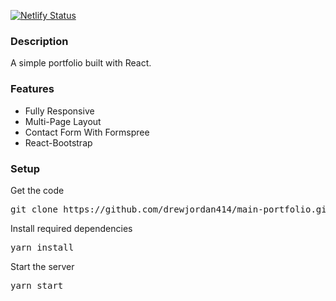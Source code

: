 [![Netlify Status](https://api.netlify.com/api/v1/badges/05faf913-a645-4ede-a350-2ad593594508/deploy-status)](https://app.netlify.com/sites/drewjordan/deploys)

### Description

A simple portfolio built with React. 


### Features

- Fully Responsive
- Multi-Page Layout
- Contact Form With Formspree
- React-Bootstrap

### Setup

Get the code

<pre>git clone https://github.com/drewjordan414/main-portfolio.git</pre>
 
Install required dependencies

<pre>yarn install</pre>


Start the server

<pre>yarn start</pre>


